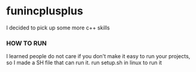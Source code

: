# funincplusplus
I decided to pick up some more c++ skills
### HOW TO RUN
I learned people do not care if you don't make it easy to run your projects, <br>
so I made a SH file that can run it. run setup.sh in linux to run it